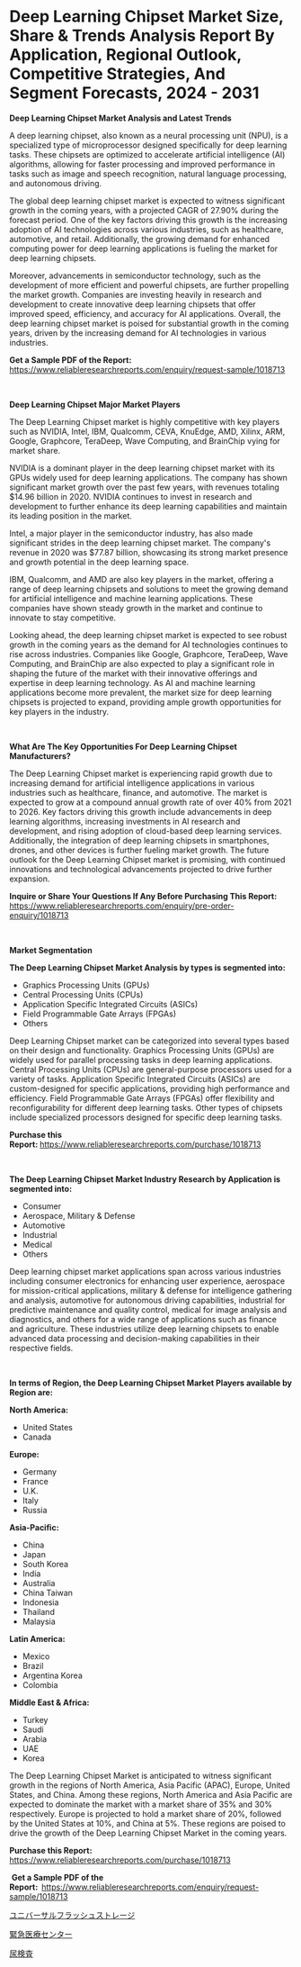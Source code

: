<p><h1>Deep Learning Chipset Market Size, Share & Trends Analysis Report By Application, Regional Outlook, Competitive Strategies, And Segment Forecasts, 2024 - 2031</h1></p><p><strong>Deep Learning Chipset Market Analysis and Latest Trends</strong></p>
<p><p>A deep learning chipset, also known as a neural processing unit (NPU), is a specialized type of microprocessor designed specifically for deep learning tasks. These chipsets are optimized to accelerate artificial intelligence (AI) algorithms, allowing for faster processing and improved performance in tasks such as image and speech recognition, natural language processing, and autonomous driving.</p><p>The global deep learning chipset market is expected to witness significant growth in the coming years, with a projected CAGR of 27.90% during the forecast period. One of the key factors driving this growth is the increasing adoption of AI technologies across various industries, such as healthcare, automotive, and retail. Additionally, the growing demand for enhanced computing power for deep learning applications is fueling the market for deep learning chipsets.</p><p>Moreover, advancements in semiconductor technology, such as the development of more efficient and powerful chipsets, are further propelling the market growth. Companies are investing heavily in research and development to create innovative deep learning chipsets that offer improved speed, efficiency, and accuracy for AI applications. Overall, the deep learning chipset market is poised for substantial growth in the coming years, driven by the increasing demand for AI technologies in various industries.</p></p>
<p><strong>Get a Sample PDF of the Report:&nbsp;</strong> <a href="https://www.reliableresearchreports.com/enquiry/request-sample/1018713">https://www.reliableresearchreports.com/enquiry/request-sample/1018713</a></p>
<p>&nbsp;</p>
<p><strong>Deep Learning Chipset Major Market Players</strong></p>
<p><p>The Deep Learning Chipset market is highly competitive with key players such as NVIDIA, Intel, IBM, Qualcomm, CEVA, KnuEdge, AMD, Xilinx, ARM, Google, Graphcore, TeraDeep, Wave Computing, and BrainChip vying for market share. </p><p>NVIDIA is a dominant player in the deep learning chipset market with its GPUs widely used for deep learning applications. The company has shown significant market growth over the past few years, with revenues totaling $14.96 billion in 2020. NVIDIA continues to invest in research and development to further enhance its deep learning capabilities and maintain its leading position in the market.</p><p>Intel, a major player in the semiconductor industry, has also made significant strides in the deep learning chipset market. The company's revenue in 2020 was $77.87 billion, showcasing its strong market presence and growth potential in the deep learning space.</p><p>IBM, Qualcomm, and AMD are also key players in the market, offering a range of deep learning chipsets and solutions to meet the growing demand for artificial intelligence and machine learning applications. These companies have shown steady growth in the market and continue to innovate to stay competitive.</p><p>Looking ahead, the deep learning chipset market is expected to see robust growth in the coming years as the demand for AI technologies continues to rise across industries. Companies like Google, Graphcore, TeraDeep, Wave Computing, and BrainChip are also expected to play a significant role in shaping the future of the market with their innovative offerings and expertise in deep learning technology. As AI and machine learning applications become more prevalent, the market size for deep learning chipsets is projected to expand, providing ample growth opportunities for key players in the industry.</p></p>
<p>&nbsp;</p>
<p><strong>What Are The Key Opportunities For Deep Learning Chipset Manufacturers?</strong></p>
<p><p>The Deep Learning Chipset market is experiencing rapid growth due to increasing demand for artificial intelligence applications in various industries such as healthcare, finance, and automotive. The market is expected to grow at a compound annual growth rate of over 40% from 2021 to 2026. Key factors driving this growth include advancements in deep learning algorithms, increasing investments in AI research and development, and rising adoption of cloud-based deep learning services. Additionally, the integration of deep learning chipsets in smartphones, drones, and other devices is further fueling market growth. The future outlook for the Deep Learning Chipset market is promising, with continued innovations and technological advancements projected to drive further expansion.</p></p>
<p><strong>Inquire or Share Your Questions If Any Before Purchasing This Report:</strong> <a href="https://www.reliableresearchreports.com/enquiry/pre-order-enquiry/1018713">https://www.reliableresearchreports.com/enquiry/pre-order-enquiry/1018713</a></p>
<p>&nbsp;</p>
<p><strong>Market Segmentation</strong></p>
<p><strong>The Deep Learning Chipset Market Analysis by types is segmented into:</strong></p>
<p><ul><li>Graphics Processing Units (GPUs)</li><li>Central Processing Units (CPUs)</li><li>Application Specific Integrated Circuits (ASICs)</li><li>Field Programmable Gate Arrays (FPGAs)</li><li>Others</li></ul></p>
<p><p>Deep Learning Chipset market can be categorized into several types based on their design and functionality. Graphics Processing Units (GPUs) are widely used for parallel processing tasks in deep learning applications. Central Processing Units (CPUs) are general-purpose processors used for a variety of tasks. Application Specific Integrated Circuits (ASICs) are custom-designed for specific applications, providing high performance and efficiency. Field Programmable Gate Arrays (FPGAs) offer flexibility and reconfigurability for different deep learning tasks. Other types of chipsets include specialized processors designed for specific deep learning tasks.</p></p>
<p><strong>Purchase this Report:&nbsp;</strong><a href="https://www.reliableresearchreports.com/purchase/1018713">https://www.reliableresearchreports.com/purchase/1018713</a></p>
<p>&nbsp;</p>
<p><strong>The Deep Learning Chipset Market Industry Research by Application is segmented into:</strong></p>
<p><ul><li>Consumer</li><li>Aerospace, Military & Defense</li><li>Automotive</li><li>Industrial</li><li>Medical</li><li>Others</li></ul></p>
<p><p>Deep learning chipset market applications span across various industries including consumer electronics for enhancing user experience, aerospace for mission-critical applications, military & defense for intelligence gathering and analysis, automotive for autonomous driving capabilities, industrial for predictive maintenance and quality control, medical for image analysis and diagnostics, and others for a wide range of applications such as finance and agriculture. These industries utilize deep learning chipsets to enable advanced data processing and decision-making capabilities in their respective fields.</p></p>
<p>&nbsp;</p>
<p><strong>In terms of Region, the Deep Learning Chipset Market Players available by Region are:</strong></p>
<p>
    <p> <strong> North America: </strong>
        <ul>
            <li>United States</li>
            <li>Canada</li>
        </ul>
        </p> 
    <p> <strong> Europe: </strong>
        <ul>
            <li>Germany</li>
            <li>France</li>
            <li>U.K.</li>
            <li>Italy</li>
            <li>Russia</li>
        </ul>
        </p> 
    <p> <strong> Asia-Pacific: </strong>
        <ul>
            <li>China</li>
            <li>Japan</li>
            <li>South Korea</li>
            <li>India</li>
            <li>Australia</li>
            <li>China Taiwan</li>
            <li>Indonesia</li>
            <li>Thailand</li>
            <li>Malaysia</li>
        </ul>
        </p> 
    <p> <strong> Latin America: </strong>
        <ul>
            <li>Mexico</li>
            <li>Brazil</li>
            <li>Argentina Korea</li>
            <li>Colombia</li>
        </ul>
        </p> 
    <p> <strong> Middle East & Africa: </strong>
        <ul>
            <li>Turkey</li>
            <li>Saudi</li>
            <li>Arabia</li>
            <li>UAE</li>
            <li>Korea</li>
        </ul>
    </p>
    </p>
<p><p>The Deep Learning Chipset Market is anticipated to witness significant growth in the regions of North America, Asia Pacific (APAC), Europe, United States, and China. Among these regions, North America and Asia Pacific are expected to dominate the market with a market share of 35% and 30% respectively. Europe is projected to hold a market share of 20%, followed by the United States at 10%, and China at 5%. These regions are poised to drive the growth of the Deep Learning Chipset Market in the coming years.</p></p>
<p><strong>Purchase this Report: </strong><a href="https://www.reliableresearchreports.com/purchase/1018713">https://www.reliableresearchreports.com/purchase/1018713</a></p>
<p>&nbsp;<strong>Get a Sample PDF of the Report:&nbsp;&nbsp;</strong><a href="https://www.reliableresearchreports.com/enquiry/request-sample/1018713">https://www.reliableresearchreports.com/enquiry/request-sample/1018713</a></p>
<p><strong></strong></p>
<p><p><a href="https://github.com/KaydenJohns1964/Market-Research-Report-List-1/blob/main/27614358257.md">ユニバーサルフラッシュストレージ</a></p><p><a href="https://github.com/xtkhtofdt934839/Market-Research-Report-List-1/blob/main/88073058258.md">緊急医療センター</a></p><p><a href="https://github.com/ddwcuskozol07187/Market-Research-Report-List-1/blob/main/32048378259.md">尿検査</a></p></p>